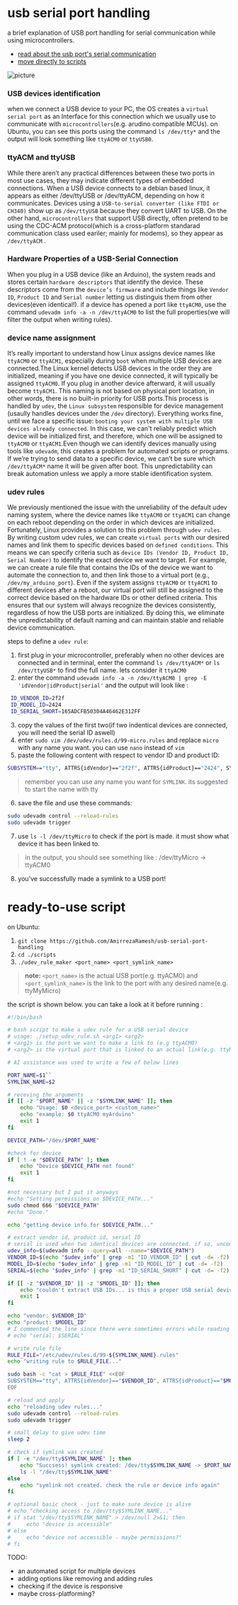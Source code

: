 # usb serial port handling

a brief explanation of USB port handling for serial communication while using microcontrollers. 

- [read about the usb port's serial communication](#usb-devices-identification)
- [move directly to scripts](#ready-to-use-script)

![picture](image.png)

### USB devices identification 
when we connect a USB device to your PC, the OS creates a `virtual serial port` as an Interface for this connection which we usually use to communicate with `microcontrollers`(e.g. arudino compatible MCUs).
on Ubuntu, you can see this ports using the command ``` ls /dev/tty* ``` and the output will look something like `ttyACM0` or `ttyUSB0`. 

### ttyACM and ttyUSB
While there aren’t any practical differences between these two ports in most use cases, they may indicate different types of embedded connections. When a USB device connects to a debian based linux, it appears as either /dev/ttyUSB or /dev/ttyACM, depending on how it communicates. Devices using a `USB-to-serial converter (like FTDI or CH340)` show up as `/dev/ttyUSB` because they convert UART to USB. On the other hand, `microcontrollers` that support USB directly, often pretend to be using the CDC-ACM protocol(which is a cross-platform standarad communication class used eariler; mainly for modems), so they appear as `/dev/ttyACM` .

### Hardware Properties of a USB-Serial Connection
When you plug in a USB device (like an Arduino), the system reads and stores certain `hardware descriptors` that identify the device. These descriptors come from the `device’s firmware` and include things like `Vendor ID`, `Product ID` and `Serial number` letting us distinguis them from other devices(even identical!). if a device has opened a port like `ttyACM0`, use the command ```udevadm info -a -n /dev/ttyACM0``` to list the full properties(we will filter the output when writing rules). 

### device name assignment
It’s really important to understand how Linux assigns device names like `ttyACM0` or `ttyACM1`, especially during `boot` when multiple USB devices are connected.The Linux kernel detects USB devices in the order they are initialized, meaning if you have one device connected, it will typically be assigned `ttyACM0`. If you plug in another device afterward, it will usually become `ttyACM1`. This naming is not based on physical port location, in other words, there is no built-in priority for USB ports.This process is handled by `udev`, the `Linux subsystem` responsible for device management (usaully handles devices under the `/dev` directory). Everything works fine, until we face a specific issue: `booting your system with multiple USB devices already connected`. In this case, we can't reliably predict which device will be initialized first, and therefore, which one will be assigned to `ttyACM0` or `ttyACM1`.Even though we can identify devices manually using tools like `udevadm`, this creates a problem for automated scripts or programs. If we’re trying to send data to a specific device, we can’t be sure which `/dev/ttyACM*` name it will be given after boot. This unpredictability can break automation unless we apply a more stable identification system.

### udev rules
We previously mentioned the issue with the unreliability of the default udev naming system, where the device names like `ttyACM0` or `ttyACM1` can change on each reboot depending on the order in which devices are initialized. Fortunately, Linux provides a solution to this problem through `udev rules`. By writing custom udev rules, we can create `virtual ports` with our desired names and link them to specific devices based on `defined conditions`.
This means we can specify criteria such as `device IDs (Vendor ID, Product ID, Serial Number)` to identify the exact device we want to target. For example, we can create a rule file that contains the IDs of the device we want to automate the connection to, and then link those to a virtual port (e.g., `/dev/my_arduino_port`). Even if the system assigns `ttyACM0` or `ttyACM1` to different devices after a reboot, our virtual port will still be assigned to the correct device based on the hardware IDs or other defined criteria.
This ensures that our system will always recognize the devices consistently, regardless of how the USB ports are initialized. By doing this, we eliminate the unpredictability of default naming and can maintain stable and reliable device communication.

steps to define a `udev rule`:

1. first plug in your microcontroller, preferably when no other devices are connected and in terminal, enter the command ``` ls /dev/ttyACM* ``` or ``` ls /dev/ttyUSB* ``` to find the full name. lets consider it `ttyACM0`
2. enter the command ``` udevadm info -a -n /dev/ttyACM0 | grep -E 'idVendor|idProduct|serial' ``` and the output will look like : 
```bash
 ID_VENDOR_ID=2f2f
 ID_MODEL_ID=2424
 ID_SERIAL_SHORT=165ADCFB50304A46462E312FF
```
3. copy the values of the first two(if two indentical devices are connected, you will need the serial ID aswell)
4. enter ```sudo vim /dev/udev/rules.d/99-micro.rules``` and replace `micro` with any name you want. you can use `nano` instead of `vim`
5. paste the following content with respect to vendor ID and product ID:
 
```bash
SUBSYSTEM=="tty", ATTRS{idVendor}=="2f2f", ATTRS{idProduct}=="2424", SYMLINK+="ttyMicro"
```
> remember you can use any name you want for `SYMLINK`. its suggested to start the name with tty

6. save the file and use these commands: 
```bash
sudo udevadm control --reload-rules
sudo udevadm trigger
```
7. use ``` ls -l /dev/ttyMicro ``` to check if the port is made. it must show what device it has been linked to.
> in the output, you should see something like : /dev/ttyMicro -> ttyACM0

8. you've successfully made a symlink to a USB port!  

# ready-to-use script
on Ubuntu:

1. ``` git clone https://github.com/AmirrezaRamesh/usb-serial-port-handling ```
2. ``` cd ./scripts ```
3. ```./udev_rule_maker <port_name> <port_symlink_name>``` 
> **note:** `<port_name>` is the actual USB port(e.g. ttyACM0) and `<port_symlink_name>` is the link to the port with any desired name(e.g. ttyMyMicro)

the script is shown below. you can take a look at it before running : 

```bash
#!/bin/bash

# bash script to make a udev rule for a USB serial device
# usage: ./setup_udev_rule.sh <arg1> <arg2>
# <arg1> is the port we want to make a link to (e.g ttyACM0)
# <arg2> is the virtual port that is linked to an actual link(e.g. ttyMyMicro)

# AI assistance was used to write a few of below lines

PORT_NAME=$1``
SYMLINK_NAME=$2

# receving the arguments
if [[ -z "$PORT_NAME" || -z "$SYMLINK_NAME" ]]; then
    echo "Usage: $0 <device_port> <custom_name>"
    echo "example: $0 ttyACM0 myArduino"
    exit 1
fi

DEVICE_PATH="/dev/$PORT_NAME"

#check for device
if [ ! -e "$DEVICE_PATH" ]; then
    echo "Device $DEVICE_PATH not found"
    exit 1
fi

#not necessary but I put it anyways
#echo "Setting permissions on $DEVICE_PATH..."
sudo chmod 666 "$DEVICE_PATH"
#echo "Done."

echo "getting device info for $DEVICE_PATH..."

# extract vendor id, product id, serial ID
# serial is used when two identical devices are connected. if so, uncomment line 50 and modify line 57
udev_info=$(udevadm info --query=all --name="$DEVICE_PATH")
VENDOR_ID=$(echo "$udev_info" | grep -m1 "ID_VENDOR_ID" | cut -d= -f2)
MODEL_ID=$(echo "$udev_info" | grep -m1 "ID_MODEL_ID" | cut -d= -f2)
SERIAL=$(echo "$udev_info" | grep -m1 "ID_SERIAL_SHORT" | cut -d= -f2)

if [[ -z "$VENDOR_ID" || -z "$MODEL_ID" ]]; then
    echo "couldn't extract USB IDs... is this a proper USB serial device?"
    exit 1
fi

echo "vendor: $VENDOR_ID"
echo "product: $MODEL_ID"
# I commented the line since there were sometimes errors while reading this serial number for some unknown reasons
# echo "serial: $SERIAL" 

# write rule file
RULE_FILE="/etc/udev/rules.d/99-${SYMLINK_NAME}.rules"
echo "writing rule to $RULE_FILE..."

sudo bash -c "cat > $RULE_FILE" <<EOF
SUBSYSTEM=="tty", ATTRS{idVendor}=="$VENDOR_ID", ATTRS{idProduct}=="$MODEL_ID", SYMLINK+="tty$SYMLINK_NAME"
EOF

# reload and apply
echo "reloading udev rules..."
sudo udevadm control --reload-rules
sudo udevadm trigger

# small delay to give udev time
sleep 2

# check if symlink was created
if [ -e "/dev/tty$SYMLINK_NAME" ]; then
    echo "Succsess! symlink created: /dev/tty$SYMLINK_NAME -> $PORT_NAME"
    ls -l "/dev/tty$SYMLINK_NAME"
else
    echo "symlink not created. check the rule or device info again"
fi

# optional basic check - just to make sure device is alive
# echo "checking access to /dev/tty$SYMLINK_NAME..."
# if stat "/dev/tty$SYMLINK_NAME" > /dev/null 2>&1; then
#     echo "device is accessible"
# else
#     echo "device not accessible - maybe permissions?"
# fi

```

TODO: 
- an automated script for multiple devices
- adding options like removing and adding rules
- checking if the device is responsive
- maybe cross-platforming? 
